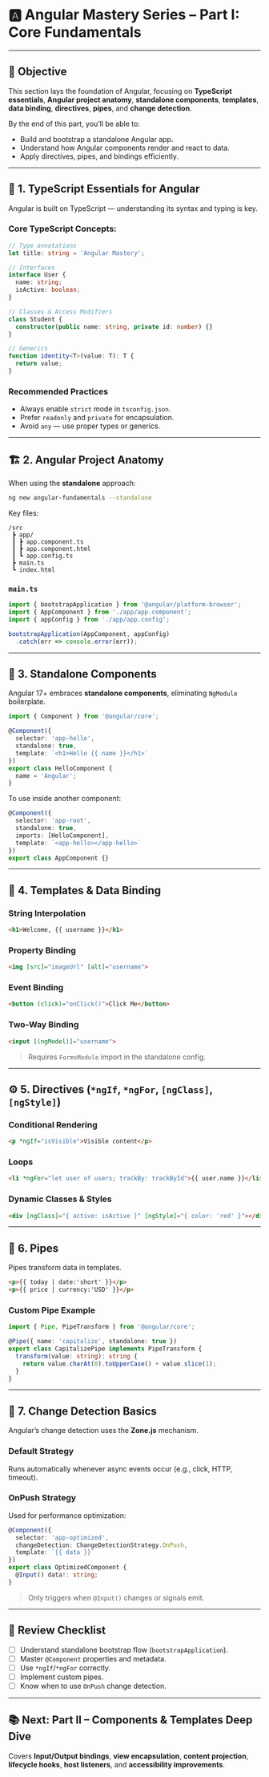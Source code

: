 # 🅰️ Angular Mastery Series – Part I: Core Fundamentals

---

## 🎯 Objective
This section lays the foundation of Angular, focusing on **TypeScript essentials**, **Angular project anatomy**, **standalone components**, **templates**, **data binding**, **directives**, **pipes**, and **change detection**.

By the end of this part, you’ll be able to:
- Build and bootstrap a standalone Angular app.
- Understand how Angular components render and react to data.
- Apply directives, pipes, and bindings efficiently.

---

## 🧱 1. TypeScript Essentials for Angular
Angular is built on TypeScript — understanding its syntax and typing is key.

### Core TypeScript Concepts:
```typescript
// Type annotations
let title: string = 'Angular Mastery';

// Interfaces
interface User {
  name: string;
  isActive: boolean;
}

// Classes & Access Modifiers
class Student {
  constructor(public name: string, private id: number) {}
}

// Generics
function identity<T>(value: T): T {
  return value;
}
```

### Recommended Practices
- Always enable `strict` mode in `tsconfig.json`.
- Prefer `readonly` and `private` for encapsulation.
- Avoid `any` — use proper types or generics.

---

## 🏗️ 2. Angular Project Anatomy

When using the **standalone** approach:
```bash
ng new angular-fundamentals --standalone
```

Key files:
```
/src
 ┣ app/
 ┃ ┣ app.component.ts
 ┃ ┣ app.component.html
 ┃ ┗ app.config.ts
 ┣ main.ts
 ┗ index.html
```

### `main.ts`
```typescript
import { bootstrapApplication } from '@angular/platform-browser';
import { AppComponent } from './app/app.component';
import { appConfig } from './app/app.config';

bootstrapApplication(AppComponent, appConfig)
  .catch(err => console.error(err));
```

---

## 🧩 3. Standalone Components

Angular 17+ embraces **standalone components**, eliminating `NgModule` boilerplate.

```typescript
import { Component } from '@angular/core';

@Component({
  selector: 'app-hello',
  standalone: true,
  template: `<h1>Hello {{ name }}</h1>`
})
export class HelloComponent {
  name = 'Angular';
}
```

To use inside another component:
```typescript
@Component({
  selector: 'app-root',
  standalone: true,
  imports: [HelloComponent],
  template: `<app-hello></app-hello>`
})
export class AppComponent {}
```

---

## 🧵 4. Templates & Data Binding

### String Interpolation
```html
<h1>Welcome, {{ username }}</h1>
```

### Property Binding
```html
<img [src]="imageUrl" [alt]="username">
```

### Event Binding
```html
<button (click)="onClick()">Click Me</button>
```

### Two-Way Binding
```html
<input [(ngModel)]="username">
```
> Requires `FormsModule` import in the standalone config.

---

## ⚙️ 5. Directives (`*ngIf`, `*ngFor`, `[ngClass]`, `[ngStyle]`)

### Conditional Rendering
```html
<p *ngIf="isVisible">Visible content</p>
```

### Loops
```html
<li *ngFor="let user of users; trackBy: trackById">{{ user.name }}</li>
```

### Dynamic Classes & Styles
```html
<div [ngClass]="{ active: isActive }" [ngStyle]="{ color: 'red' }"></div>
```

---

## 🧮 6. Pipes

Pipes transform data in templates.
```html
<p>{{ today | date:'short' }}</p>
<p>{{ price | currency:'USD' }}</p>
```

### Custom Pipe Example
```typescript
import { Pipe, PipeTransform } from '@angular/core';

@Pipe({ name: 'capitalize', standalone: true })
export class CapitalizePipe implements PipeTransform {
  transform(value: string): string {
    return value.charAt(0).toUpperCase() + value.slice(1);
  }
}
```

---

## 🔁 7. Change Detection Basics

Angular’s change detection uses the **Zone.js** mechanism.

### Default Strategy
Runs automatically whenever async events occur (e.g., click, HTTP, timeout).

### OnPush Strategy
Used for performance optimization:
```typescript
@Component({
  selector: 'app-optimized',
  changeDetection: ChangeDetectionStrategy.OnPush,
  template: `{{ data }}`
})
export class OptimizedComponent {
  @Input() data!: string;
}
```
> Only triggers when `@Input()` changes or signals emit.

---

## 🧠 Review Checklist
- [ ] Understand standalone bootstrap flow (`bootstrapApplication`).
- [ ] Master `@Component` properties and metadata.
- [ ] Use `*ngIf`/`*ngFor` correctly.
- [ ] Implement custom pipes.
- [ ] Know when to use `OnPush` change detection.

---

## 📚 Next: Part II – Components & Templates Deep Dive
Covers **Input/Output bindings**, **view encapsulation**, **content projection**, **lifecycle hooks**, **host listeners**, and **accessibility improvements**.

